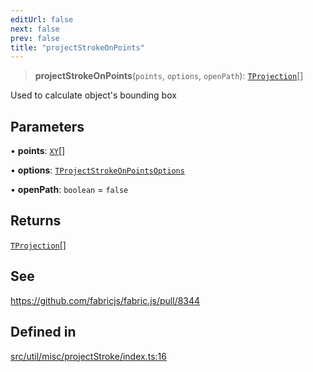 ```yaml
---
editUrl: false
next: false
prev: false
title: "projectStrokeOnPoints"
---
```


> **projectStrokeOnPoints**(`points`, `options`, `openPath`): [`TProjection`](/api/namespaces/util/type-aliases/tprojection/)[]

Used to calculate object's bounding box

## Parameters

• **points**: [`XY`](/api/interfaces/xy/)[]

• **options**: [`TProjectStrokeOnPointsOptions`](/api/namespaces/util/type-aliases/tprojectstrokeonpointsoptions/)

• **openPath**: `boolean` = `false`

## Returns

[`TProjection`](/api/namespaces/util/type-aliases/tprojection/)[]

## See

https://github.com/fabricjs/fabric.js/pull/8344

## Defined in

[src/util/misc/projectStroke/index.ts:16](https://github.com/fabricjs/fabric.js/blob/8748628df7e9de00ba77413bfc3ad9e9fe9d4f30/src/util/misc/projectStroke/index.ts#L16)
